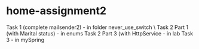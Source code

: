 # home-assignment2
Task 1 (complete mailsender2) - in folder never_use_switch \\
Task 2 Part 1 (with Marital status) - in enums 
Task 2 Part 3 (with HttpService - in lab
Task 3 - in mySpring
